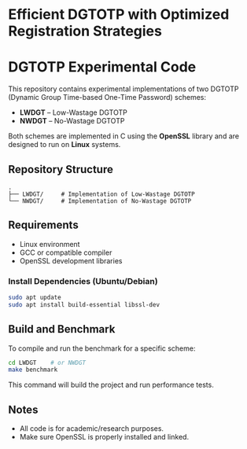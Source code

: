 # Efficient DGTOTP with Optimized Registration Strategies

# DGTOTP Experimental Code

This repository contains experimental implementations of two DGTOTP (Dynamic Group Time-based One-Time Password) schemes:

- **LWDGT** – Low-Wastage DGTOTP
- **NWDGT** – No-Wastage DGTOTP

Both schemes are implemented in C using the **OpenSSL** library and are designed to run on **Linux** systems.

## Repository Structure

```
.
├── LWDGT/     # Implementation of Low-Wastage DGTOTP
└── NWDGT/     # Implementation of No-Wastage DGTOTP
```

## Requirements

- Linux environment
- GCC or compatible compiler
- OpenSSL development libraries

### Install Dependencies (Ubuntu/Debian)

```bash
sudo apt update
sudo apt install build-essential libssl-dev
```

## Build and Benchmark

To compile and run the benchmark for a specific scheme:

```bash
cd LWDGT    # or NWDGT
make benchmark
```

This command will build the project and run performance tests.

## Notes

- All code is for academic/research purposes.
- Make sure OpenSSL is properly installed and linked.
